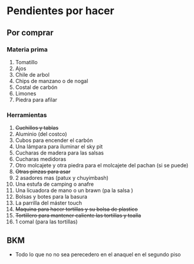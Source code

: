 # Pendientes por hacer

## Por comprar

### Materia prima

1. Tomatillo
2. Ajos
3. Chile de arbol
4. Chips de manzano o de nogal
5. Costal de carbón
6. Limones
7. Piedra para afilar


### Herramientas

1. ~~Cuchillos y tablas~~
2. Aluminio (del costco)
3. Cubos para encender el carbón
4. Una lámpara para iluminar el sky pit
5. Cucharas de madera para las salsas
6. Cucharas medidoras
7. Otro molcajete  y otra piedra para el molcajete del pachan (si se puede)
8. ~~Otras pinzas para asar~~
9. 2 asadores mas (patux y chuyimbash)
9. Una estufa de camping o anafre
10. Una licuadora de mano o un brawn  (pa la salsa )
11. Bolsas y botes para la basura
12. La parrilla del máster touch
13. ~~Maquina para hacer tortillas y su bolsa de plastico~~
14. ~~Tortillero para mantener caliente las tortillas y toalla~~
15. 1 comal (para las tortillas)

## BKM

* Todo lo que no no sea perecedero en el anaquel en el segundo piso